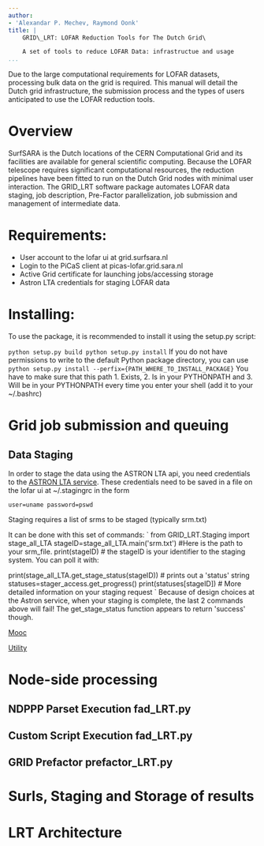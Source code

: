 ```yaml
---
author:
- 'Alexandar P. Mechev, Raymond Oonk'
title: |
    GRID\_LRT: LOFAR Reduction Tools for The Dutch Grid\

    A set of tools to reduce LOFAR Data: infrastructue and usage 
...
```


Due to the large computational requirements for LOFAR datasets,
processing bulk data on the grid is required. This manual will detail
the Dutch grid infrastructure, the submission process and the types of
users anticipated to use the LOFAR reduction tools.

Overview
========

SurfSARA is the Dutch locations of the CERN Computational Grid and its
facilities are available for general scientific computing. Because the
LOFAR telescope requires significant computational resources, the
reduction pipelines have been fitted to run on the Dutch Grid nodes with
minimal user interaction. The GRID\_LRT software package automates LOFAR data staging,
job description, Pre-Factor parallelization, job submission and management of intermediate data.

Requirements:
============
* User account to the lofar ui at grid.surfsara.nl
* Login to the PiCaS client at picas-lofar.grid.sara.nl
* Active Grid certificate for launching jobs/accessing storage
* Astron LTA credentials for staging LOFAR data


Installing:
============
To use the package, it is recommended to install it using the setup.py script: 

`
python setup.py build
python setup.py install
`
If you do not have permissions to write to the default Python package directory, you can use
`
python setup.py install --perfix={PATH_WHERE_TO_INSTALL_PACKAGE}
`
You have to make sure that this path 1. Exists, 2. Is in your PYTHONPATH and 3. Will be in your PYTHONPATH every time you enter your shell (add it to your ~/.bashrc)

Grid job submission and queuing
===============================

Data Staging
------------
In order to stage the data using the ASTRON LTA api, you need credentials to the [ASTRON LTA service](https://www.astron.nl/lofarwiki/doku.php?id=public:lta_howto#staging_data_prepare_for_download). These credentials need to be saved in a file on the lofar ui at ~/.stagingrc in the form 

`user=uname
password=pswd`

Staging requires a list of srms to be staged (typically srm.txt)

It can be done with this set of commands:
`
from GRID_LRT.Staging import stage_all_LTA
stageID=stage_all_LTA.main('srm.txt') #Here is the path to your srm_file.
print(stageID) # the stageID is your identifier to the staging system. You can poll it with:

print(stage_all_LTA.get_stage_status(stageID)) # prints out a 'status' string
statuses=stager_access.get_progress()
print(statuses[stageID]) # More detailed information on your staging request
`
Because of design choices at the Astron service, when your staging is complete, the last 2 commands above will fail! The get\_stage\_status function appears to return 'success' though.

[Mooc](http://docs.surfsaralabs.nl/projects/grid/en/latest/Pages/Tutorials/MOOC/mooc.html#mooc-picas-client)

[Utility](https://ganglia.surfsara.nl/?r=hour&cs=&ce=&c=GINA+Servers&h=&tab=ch&vn=&hide-hf=false&m=load_one&sh=1&z=small&hc=4&host_regex=&max_graphs=0&s=by+name)

Node-side processing
====================

NDPPP Parset Execution fad\_LRT.py
----------------------------------

Custom Script Execution fad\_LRT.py
-----------------------------------


GRID Prefactor prefactor\_LRT.py
--------------------------------


Surls, Staging and Storage of results
=====================================

LRT Architecture
================

